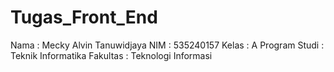 # Tugas_Front_End
Nama : Mecky Alvin Tanuwidjaya
NIM : 535240157
Kelas : A
Program Studi : Teknik Informatika 
Fakultas : Teknologi Informasi
